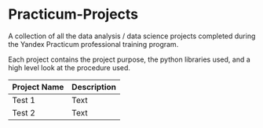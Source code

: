# Practicum-Projects
A collection of all the data analysis / data science projects completed during the Yandex Practicum professional training program.

Each project contains the project purpose, the python libraries used, and a high level look at the procedure used.

| Project Name      | Description |
| ----------- | ----------- |
| Test 1      | Text       |
| Test 2   | Text        |
